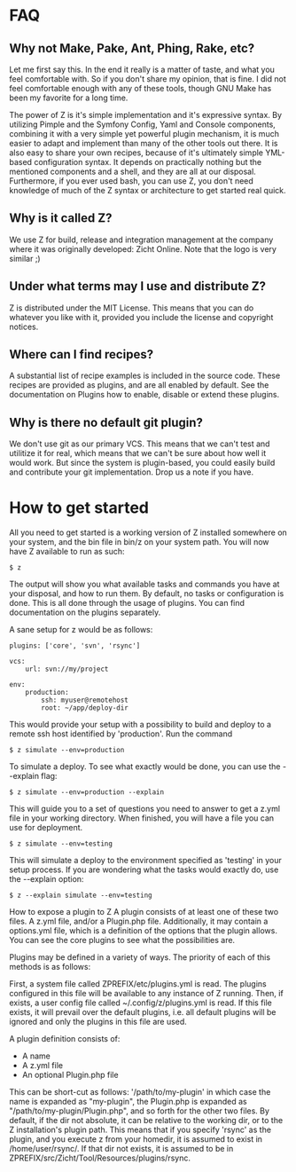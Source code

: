 # FAQ #

## Why not Make, Pake, Ant, Phing, Rake, etc? ##
Let me first say this. In the end it really is a matter of taste, and what you feel comfortable with. So if
you don't share my opinion, that is fine. I did not feel comfortable enough with any of these tools, though GNU Make
has been my favorite for a long time.

The power of Z is it's simple implementation and it's expressive syntax. By utilizing Pimple and the Symfony
Config, Yaml and Console components, combining it with a very simple yet powerful plugin mechanism, it is much
easier to adapt and implement than many of the other tools out there. It is also easy to share your own recipes,
because of it's ultimately simple YML-based configuration syntax. It depends on practically nothing but the mentioned
components and a shell, and they are all at our disposal. Furthermore, if you ever used bash, you can use Z, you
don't need knowledge of much of the Z syntax or architecture to get started real quick.

## Why is it called Z? ##
We use Z for build, release and integration management at the company where it was originally developed: Zicht Online.
Note that the logo is very similar ;)

## Under what terms may I use and distribute Z? ##
Z is distributed under the MIT License. This means that you can do whatever you like with it, provided you include
the license and copyright notices.

## Where can I find recipes? ##
A substantial list of recipe examples is included in the source code. These recipes are provided as plugins, and are
all enabled by default. See the documentation on Plugins how to enable, disable or extend these plugins.

## Why is there no default git plugin? ##
We don't use git as our primary VCS. This means that we can't test and utilitize it for real, which means that we
can't be sure about how well it would work. But since the system is plugin-based, you could easily build and contribute
your git implementation. Drop us a note if you have.

# How to get started #
All you need to get started is a working version of Z installed somewhere on your system, and the bin file in bin/z
on your system path. You will now have Z available to run as such:

    $ z

The output will show you what available tasks and commands you have at your disposal, and how to run them. By default,
no tasks or configuration is done. This is all done through the usage of plugins. You can find documentation on the
plugins separately.

A sane setup for z would be as follows:

    plugins: ['core', 'svn', 'rsync']

    vcs:
        url: svn://my/project

    env:
        production:
            ssh: myuser@remotehost
            root: ~/app/deploy-dir

This would provide your setup with a possibility to build and deploy to a remote ssh host identified by 'production'.
Run the command

    $ z simulate --env=production

To simulate a deploy. To see what exactly would be done, you can use the --explain flag:

    $ z simulate --env=production --explain

This will guide you to a set of questions you need to answer to get a z.yml file in your working directory. When
finished, you will have a file you can use for deployment.

    $ z simulate --env=testing

This will simulate a deploy to the environment specified as 'testing' in your setup process. If you are wondering what
the tasks would exactly do, use the --explain option:

    $ z --explain simulate --env=testing

How to expose a plugin to Z
A plugin consists of at least one of these two files. A z.yml file, and/or a Plugin.php file. Additionally, it may
contain a options.yml file, which is a definition of the options that the plugin allows. You can see the core plugins
to see what the possibilities are.

Plugins may be defined in a variety of ways. The priority of each of this methods is as follows:

First, a system file called ZPREFIX/etc/plugins.yml is read. The plugins configured in this file will be available to
any instance of Z running. Then, if exists, a user config file called ~/.config/z/plugins.yml is read. If this file
exists, it will prevail over the default plugins, i.e. all default plugins will be ignored and only the plugins in this
file are used.

A plugin definition consists of:

* A name
* A z.yml file
* An optional Plugin.php file

This can be short-cut as follows: '/path/to/my-plugin' in which case the name is expanded as "my-plugin", the
Plugin.php is expanded as "/path/to/my-plugin/Plugin.php", and so forth for the other two files. By default, if the
dir not absolute, it can be relative to the working dir, or to the Z installation's plugin path. This means that if you
specify 'rsync' as the plugin, and you execute z from your homedir, it is assumed to exist in /home/user/rsync/. If
that dir not exists, it is assumed to be in ZPREFIX/src/Zicht/Tool/Resources/plugins/rsync.

